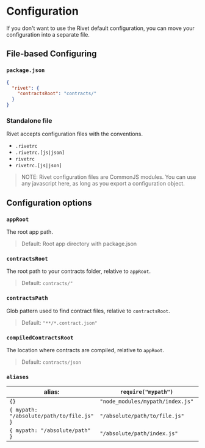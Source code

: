 # Configuration

If you don't want to use the Rivet default configuration, you can move your configuration into a separate file.

## File-based Configuring

### `package.json`

```json
{
  "rivet": {
    "contractsRoot": "contracts/"
  }
}
```

### Standalone file

Rivet accepts configuration files with the conventions.

- `.rivetrc`
- `.rivetrc.[js|json]`
- `rivetrc`
- `rivetrc.[js|json]`

> NOTE: Rivet configuration files are CommonJS modules. You can use any javascript here, as long as you export a configuration object.

## Configuration options

### `appRoot`
The root app path.
> Default: Root app directory with package.json

### `contractsRoot`
The root path to your contracts folder, relative to `appRoot`.

> Default: `contracts/"`

### `contractsPath`
Glob pattern used to find contract files, relative to `contractsRoot`.

> Default: `"**/*.contract.json"`

### `compiledContractsRoot`
The location where contracts are compiled, relative to `appRoot`.

> Default: `contracts/json`

### `aliases`

| alias: | `require("mypath")` | `require("mypath/endpoint.contract.js")` |
|--------|---------------------|------------------------------------------|
| `{}` | `"node_modules/mypath/index.js"` | `"node_modules/mypath/endpoint.contract.js"` |
| `{ mypath: "/absolute/path/to/file.js" }` | `"/absolute/path/to/file.js"` | `error` |
| `{ mypath: "/absolute/path" }` | `"/absolute/path/index.js"` | `"/absolute/path/endpoint.contract.js"` |



